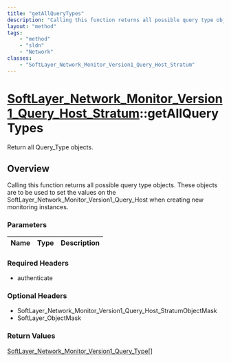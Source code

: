 ```yaml
---
title: "getAllQueryTypes"
description: "Calling this function returns all possible query type objects. These objects are to be used to set the values on the Sof... "
layout: "method"
tags:
    - "method"
    - "sldn"
    - "Network"
classes:
    - "SoftLayer_Network_Monitor_Version1_Query_Host_Stratum"
---
```

# [SoftLayer_Network_Monitor_Version1_Query_Host_Stratum](/reference/services/SoftLayer_Network_Monitor_Version1_Query_Host_Stratum)::getAllQueryTypes

Return all Query_Type objects.


## Overview 
Calling this function returns all possible query type objects. These objects are to be used to set the values on the SoftLayer_Network_Monitor_Version1_Query_Host when creating new monitoring instances. 

### Parameters 
|Name | Type | Description |
| --- | --- | --- |


### Required Headers
* authenticate

### Optional Headers
* SoftLayer_Network_Monitor_Version1_Query_Host_StratumObjectMask
* SoftLayer_ObjectMask

### Return Values
<a href='/reference/datatypes/SoftLayer_Network_Monitor_Version1_Query_Type'>SoftLayer_Network_Monitor_Version1_Query_Type[] </a>

